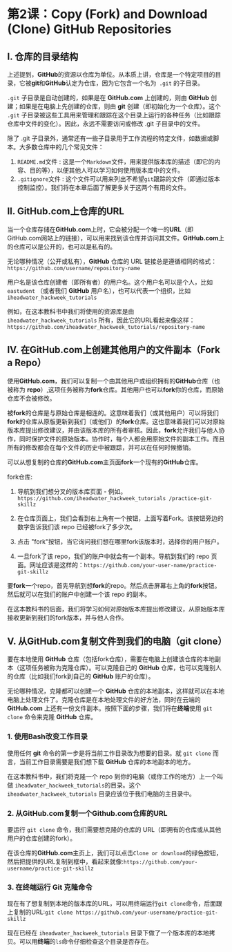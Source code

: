 # 第2课：Copy (Fork) and Download (Clone) GitHub Repositories

## Ⅰ. 仓库的目录结构

上述提到，**GitHub**的资源以仓库为单位。从本质上讲，仓库是一个特定项目的目录，它被**git**和**GitHub**认定为仓库，因为它包含一个名为` .git` 的子目录。

`.git` 子目录是自动创建的，如果是在 **GitHub.com** 上创建的，则由 **GitHub** 创建；如果是在电脑上先创建的仓库，则由 **git** 创建（即初始化为一个仓库）。这个 `.git` 子目录被这些工具用来管理和跟踪在这个目录上运行的各种任务（比如跟踪仓库中文件的变化）。因此，永远不需要访问或修改 .git 子目录中的文件。

除了 .git 子目录外，通常还有一些子目录用于工作流程的特定文件，如数据或脚本。大多数仓库中的几个常见文件：

1. `README.md`文件  : 这是一个`Markdown`文件，用来提供版本库的描述（即它的内容、目的等），以便其他人可以学习如何使用版本库中的文件。
2. `.gitignore`文件 : 这个文件可以用来列出不希望`git`跟踪的文件（即通过版本控制监控）。我们将在本章后面了解更多关于这两个有用的文件。

## Ⅱ. GitHub.com上仓库的URL

当一个仓库存储在**GitHub.com**上时，它会被分配一个唯一的**URL**（即GitHub.com网站上的链接），可以用来找到该仓库并访问其文件。**GitHub.com**上的仓库可以是公开的，也可以是私有的。

无论哪种情况（公开或私有），**GitHub** 仓库的 URL 链接总是遵循相同的格式：`https://github.com/username/repository-name`

用户名是该仓库创建者（即所有者）的用户名。这个用户名可以是个人，比如 `eastudent` （或者我们 **GitHub** 用户名），也可以代表一个组织，比如 `iheadwater_hackweek_tutorials`

例如，在这本教科书中我们将使用的资源库是由 `iheadwater_hackweek_tutorials` 所有，因此它的URL看起来像这样：`https://github.com/iheadwater_hackweek_tutorials/repository-name`

## Ⅳ. 在GitHub.com上创建其他用户的文件副本（Fork a Repo）

使用**GitHub.com**，我们可以复制一个由其他用户或组织拥有的**GitHub**仓库（也被称为 **repo**）,这项任务被称为**fork**仓库。其他用户也可以**fork**你的仓库，而原始仓库不会被修改。

被**fork**的仓库是与原始仓库是相连的。这意味着我们（或其他用户）可以将我们**fork**的仓库从原版更新到我们（或他们）的**fork**仓库。这也意味着我们可以对原始版本库提出修改建议，并由该版本库的所有者审核。因此，**fork**允许我们与他人协作，同时保护文件的原始版本。协作时，每个人都会用原始文件的副本工作。而且所有的修改都会在每个文件的历史中被跟踪，并可以在任何时候撤销。

可以从想复制的仓库的**GitHub.com**主页面**fork**一个现有的**GitHub**仓库。

fork仓库:

1. 导航到我们想分叉的版本库页面 - 例如。
`https://github.com/iheadwater_hackweek_tutorials
/practice-git-skillz`

2. 在仓库页面上，我们会看到右上角有一个按钮，上面写着Fork。该按钮旁边的数字告诉我们该 repo 已经被fork了多少次。
3. 点击 "fork"按钮，当它询问我们想在哪里fork该版本时，选择你的用户账户。
4. 一旦fork了该 repo，我们的账户中就会有一个副本。导航到我们的 repo 页面。网址应该是这样的：`https://github.com/your-user-name/practice-git-skillz`

要**fork**一个repo，首先导航到想**fork**的repo。然后点击屏幕右上角的**fork**按钮。然后就可以在我们的账户中创建一个该 repo 的副本。

在这本教科书的后面，我们将学习如何对原始版本库提出修改建议，从原始版本库接收更新到我们的fork版本，并与他人合作。

## Ⅴ. 从GitHub.com复制文件到我们的电脑（git clone）

要在本地使用 **GitHub** 仓库（包括fork仓库），需要在电脑上创建该仓库的本地副本（这项任务被称为克隆仓库）。可以克隆自己的 **GitHub** 仓库，也可以克隆别人的仓库（比如我们fork到自己的 **GitHub** 账户的仓库）。

无论哪种情况，克隆都可以创建一个 **GitHub** 仓库的本地副本，这样就可以在本地电脑上处理文件了。克隆仓库是在本地处理文件的好方法，同时在云端的 **GitHub.com** 上还有一份文件副本。按照下面的步骤，我们将在**终端**使用 `git clone` 命令来克隆 **GitHub** 仓库。

### 1. 使用Bash改变工作目录

使用任何 **git** 命令的第一步是将当前工作目录改为想要的目录。就 `git clone` 而言，当前工作目录需要是我们想下载 **GitHub** 仓库的本地副本的地方。

在这本教科书中，我们将克隆一个 repo 到你的电脑（或你工作的地方）上一个叫做 `iheadwater_hackweek_tutorials`的目录。这个 `iheadwater_hackweek_tutorials` 目录应该位于我们电脑的主目录中。

### 2. 从GitHub.com复制一个Github.com仓库的URL

要运行 `git clone` 命令，我们需要想克隆的仓库的 URL（即拥有的仓库或从其他用户的仓库创建的fork）。

在该仓库的**GitHub.com**主页上，我们可以点击`Clone or download`的绿色按钮，然后把提供的URL复制到框中，看起来就像:`https://github.com/your-username/practice-git-skillz`

### 3. 在终端运行 Git 克隆命令

现在有了想复制到本地的版本库的URL，可以用终端运行`git clone`命令，后面跟上复制的URL:`git clone https://github.com/your-username/practice-git-skillz`

现在已经在 `iheadwater_hackweek_tutorials` 目录下做了一个版本库的本地拷贝。可以用**终端**的`ls`命令仔细检查这个目录是否存在。